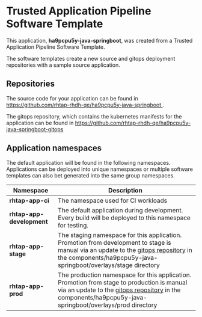 # Trusted Application Pipeline Software Template

This application, **ha9pcpu5y-java-springboot**, was created from a Trusted Application Pipeline Software Template.

The software templates create a new source and gitops deployment repositories with a sample source application. 

## Repositories

The source code for your application can be found in [https://github.com/rhtap-rhdh-qe/ha9pcpu5y-java-springboot ](https://github.com/rhtap-rhdh-qe/ha9pcpu5y-java-springboot ).
 
The gitops repository, which contains the kubernetes manifests for the application can be found in 
[https://github.com/rhtap-rhdh-qe/ha9pcpu5y-java-springboot-gitops ](https://github.com/rhtap-rhdh-qe/ha9pcpu5y-java-springboot-gitops ) 

## Application namespaces 

The default application will be found in the following namespaces. Applications can be deployed into unique namespaces or multiple software templates can also bet generated into the same group namespaces.  

|  Namespace   |  Description   |  
| -------- | -------- |
| **rhtap-app-ci** | The namespace used for CI workloads |
| **rhtap-app-development** | The default application during development. Every build will be deployed to this namespace for testing. |
| **rhtap-app-stage** | The staging namespace for this application. Promotion from development to stage is manual via an update to the [gitops repository](https://github.com/rhtap-rhdh-qe/ha9pcpu5y-java-springboot-gitops ) in the components/ha9pcpu5y-java-springboot/overlays/stage directory |
| **rhtap-app-prod** | The production namespace for this application. Promotion from stage to production is manual via an update to the [gitops repository](https://github.com/rhtap-rhdh-qe/ha9pcpu5y-java-springboot-gitops ) in the components/ha9pcpu5y-java-springboot/overlays/prod directory |